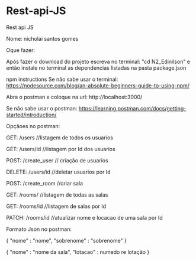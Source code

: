# Rest-api-JS
Rest api JS


Nome: nicholai santos gomes





Oque fazer: 


Após fazer o download do projeto escreva no terminal: "cd N2_Edinilson" e então instale no terminal as dependencias listadas na pasta package.json


npm instructions Se não sabe usar o terminal: https://nodesource.com/blog/an-absolute-beginners-guide-to-using-npm/



Abra o postman e coloque na url: http://localhost:3000/


Se não sabe usar o postman: https://learning.postman.com/docs/getting-started/introduction/



Opçãoes no postman: 


GET: /users //listagem de todos os usuarios


GET: /users/id //listagem por Id dos usuarios


POST: /create_user // criação de usuarios


DELETE: /users/id //deletar usuarios por Id


POST: /create_room //criar sala


GET: /rooms/ //listagem de todas as salas


GET: /rooms/id //listagem de salas por Id


PATCH: /rooms/id //atualizar nome e locacao de uma sala por Id




Formato Json no postman:


{
    "nome" : "nome",
    "sobrenome" : "sobrenome"
}



{
    "nome" : "nome da sala",
    "lotacao" : numedo re lotação
}
